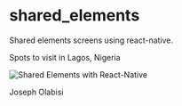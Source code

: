 # shared_elements
Shared elements screens using react-native. 


Spots to visit in Lagos, Nigeria

<img src="shared_elements.gif" title="Shared Elements with React-Native"/>

Joseph Olabisi
